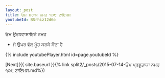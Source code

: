 ```yaml
---
layout: post
title: ਓਮ ਸਹਾਯ ਨਮਹ ੧੦੮ ਟਾਇਮਸ
youtubeId: BSrhiz12d6o
---
```

 
 
 ਓਮ ਊਰਧਵਾਸਾਇਨੇ ਨਮਹ  
 
 -  ਜੋ ਉਪਰ ਵੱਲ ਮੂੰਹ ਕਰਕੇ ਸੌਂਦਾ ਹੈ 
 
  
 
  
 
 
 
 
 
 


{% include youtubePlayer.html id=page.youtubeId %}
 
[Next]({{ site.baseurl }}{% link  split2/_posts/2015-07-14-ਓਮ ਪ੍ਰਭੂਤਾਯਾ ਨਮਹ ੧੦੮ ਟਾਇਮਸ.md%})
 
